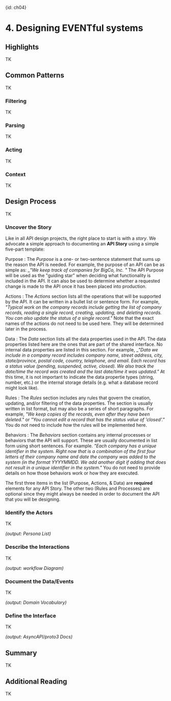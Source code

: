 {id: ch04}
# 4. Designing EVENTful systems 

<!-- 
 Mike
 (20 pgs)
-->

## Highlights
TK

## Common Patterns
TK

### Filtering
TK

### Parsing
TK

### Acting
TK

### Context
TK

## Design Process
TK

### Uncover the Story 
Like in all API design projects, the right place to start is with a *story*. We advocate a simple approach to documenting an **API Story** using a simple five-part template:

Purpose
: The *Purpose* is a one- or two-sentence statement that sums up the reason the API is needed. For example, the purpose of an API can be as simple as: _*"We keep track of companies for BigCo, Inc. "* The API Purpose will be used as the "guiding star" when deciding what functionality is included in the API. It can also be used to determine whether a requested change is made to the API once it has been placed into production.

Actions
: The *Actions* section lists all the operations that will be supported by the API. It can be written in a bullet list or sentence form. For example, *"Typical work on the company records include getting the list of company records, reading a single record, creating, updating, and deleting records. You can also update the status of a single record."* Note that the exact names of the actions do not need to be used here. They will be determined later in the process.

Data
: The *Data* section lists all the data properties used in the API. The data properties listed here are the ones that are part of the shared interface. No internal data properties are listed in this section. For example, _*"Data we include in a company record includes company name, street address, city, state/province, postal code, country, telephone, and email. Each record has a status value (pending, suspended, active, closed). We also track the date/time the record was created and the last date/time it was updated."* At this time, it is not important to indicate the data propertie types (string, number, etc.) or the internal storage details (e.g. what a database record might look like). 

Rules
: The *Rules* section includes any rules that govern the creation, updating, and/or filtering of the data properties. The section is usually written in list format, but may also be a series of short paragraphs. For example, *"We keep copies of the records, even after they have been deleted."* or *"You cannot edit a record that has the status value of 'closed'."* You do not need to include *how* the rules will be implemented here.

Behaviors
: The *Behaviors* section contains any internal processes or behaviors that the API will support. These are usually documented in list form using short sentences. For example. *"Each company has a unique identifier in the system. Right now that is a combination of the first four letters of their company name and date the company was added to the system (in the format YYYYMMDD. We add another digit if adding that does not result in a unique identifier in the system."* You do not need to provide details on how those behaviors work or how they are executed.

The first three items in the list (Purpose, Actions, & Data) are **required** elements for any API Story. The other two (Rules and Processes) are optional since they might always be needed in order to document the API that you will be designing.


### Identify the Actors 
TK

*(output: Persona List)*

### Describe the Interactions 
TK

*(output: workflow Diagram)*

### Document the Data/Events 
TK

*(output: Domain Vocabulary)*

### Define the Interface 
TK

*(output: AsyncAPI/proto3 Docs)*

## Summary
TK

## Additional Reading 
TK


